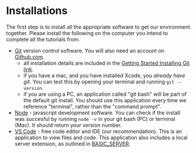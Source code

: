 # Installations

The first step is to install all the appropriate software to get our environment together. Please install the following on the computer you intend to complete all the tutorials from. 

- [Git](https://git-scm.com/book/en/v2/Getting-Started-Installing-Git) version control software. You will also need an account on [Github.com](https://github.com/).
    - all installation details are included in the [Getting Started Installing Git link](https://git-scm.com/book/en/v2/Getting-Started-Installing-Git). 
    - if you have a mac, and you have installed Xcode, you _already have git_. You can test this by opening your terminal and running `git --version`.
    - if you are using a PC, an application called "git bash" will be part of the default git install. You should use this application every time we reference "terminal", rather than the "command prompt".
- [Node](https://nodejs.org/en/download/) - javascript development software. You can check if the install was succesful by running `node -v` in your git bash (PC) or terminal (Mac). It should return your version number. 
- [VS Code](https://code.visualstudio.com/) - free code editor and IDE (our recommendation). This is an application to view files and code. This application also includes a local server extension, as outlined in [BASIC_SERVER](../3_BASIC_SERVER.md). 
